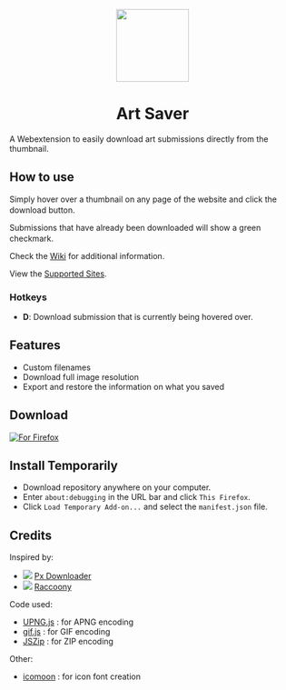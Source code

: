 <p align="center">
<img src="https://github.com/solorey/Art-Saver/blob/master/icons/icon.svg" height=128 width=128>
</p>

<h1 align="center">Art Saver</h1>

A Webextension to easily download art submissions directly from the thumbnail.

## How to use

Simply hover over a thumbnail on any page of the website and click the download button.
<img src="https://github.com/solorey/Art-Saver/blob/master/icons/download.svg" width=16 height=16>

Submissions that have already been downloaded will show a green checkmark.
<img src="https://github.com/solorey/Art-Saver/blob/master/icons/check_green.svg" width=16 height=16>

Check the [Wiki][wiki] for additional information.

View the [Supported Sites][sites].

### Hotkeys
- **D**: Download submission that is currently being hovered over.

## Features
- Custom filenames
- Download full image resolution
- Export and restore the information on what you saved

## Download
[![For Firefox][amo]][addon]

## Install Temporarily
- Download repository anywhere on your computer.
- Enter `about:debugging` in the URL bar and click `This Firefox`.
- Click `Load Temporary Add-on...` and select the `manifest.json` file.

## Credits
Inspired by:
- ![][px-logo] [Px Downloader][px]
- ![][raccony-logo] [Raccoony][raccony]

Code used:
- [UPNG.js][upng] : for APNG encoding
- [gif.js][gif] : for GIF encoding
- [JSZip][zip] : for ZIP encoding

Other:
- [icomoon][iconfont] : for icon font creation

[wiki]: https://github.com/solorey/Art-Saver/wiki
[sites]: https://github.com/solorey/Art-Saver/wiki/Supported-Sites

[addon]: https://addons.mozilla.org/en-US/firefox/addon/art-saver/

[amo]: https://addons.cdn.mozilla.net/static/img/addons-buttons/AMO-button_1.png

[px]: https://addons.mozilla.org/en-US/firefox/addon/px-downloader/
[px-logo]: https://addons.cdn.mozilla.net/user-media/addon_icons/802/802600-32.png

[raccony]: https://github.com/Simon-Tesla/RaccoonyWebEx
[raccony-logo]: https://raw.githubusercontent.com/Simon-Tesla/RaccoonyWebEx/master/src/icon-32.png

[upng]: https://github.com/photopea/UPNG.js/
[gif]: https://jnordberg.github.io/gif.js/
[zip]: https://stuk.github.io/jszip/

[iconfont]: https://icomoon.io/
